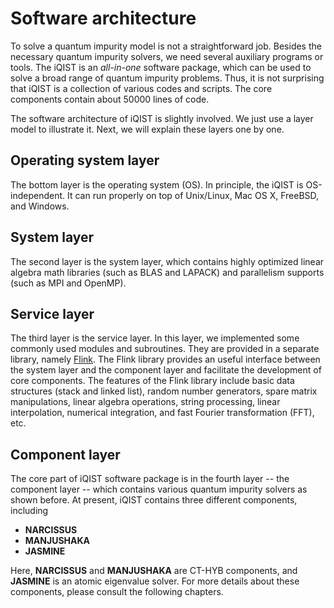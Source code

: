 # Software architecture

To solve a quantum impurity model is not a straightforward job. Besides the necessary quantum impurity solvers, we need several auxiliary programs or tools. The iQIST is an *all-in-one* software package, which can be used to solve a broad range of quantum impurity problems. Thus, it is not surprising that iQIST is a collection of various codes and scripts. The core components contain about 50000 lines of code. 

The software architecture of iQIST is slightly involved. We just use a layer model to illustrate it. Next, we will explain these layers one by one.

## Operating system layer

The bottom layer is the operating system (OS). In principle, the iQIST is OS-independent. It can run properly on top of Unix/Linux, Mac OS X, FreeBSD, and Windows. 

## System layer

The second layer is the system layer, which contains highly optimized linear algebra math libraries (such as BLAS and LAPACK) and parallelism supports (such as MPI and OpenMP). 

## Service layer

The third layer is the service layer. In this layer, we implemented some commonly used modules and subroutines. They are provided in a separate library, namely [Flink](https://github.com/huangli712/Flink). The Flink library provides an useful interface between the system layer and the component layer and facilitate the development of core components. The features of the Flink library include basic data structures (stack and linked list), random number generators, spare matrix manipulations, linear algebra operations, string processing, linear interpolation, numerical integration, and fast Fourier transformation (FFT), etc.

## Component layer

The core part of iQIST software package is in the fourth layer -- the component layer -- which contains various quantum impurity solvers as shown before. At present, iQIST contains three different components, including 

* **NARCISSUS**
* **MANJUSHAKA**
* **JASMINE**

Here, **NARCISSUS** and **MANJUSHAKA** are CT-HYB components, and **JASMINE** is an atomic eigenvalue solver. For more details about these components, please consult the following chapters. 
